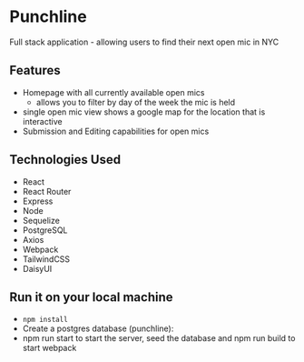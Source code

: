 # Punchline

Full stack application - allowing users to find their next open mic in NYC

## Features

- Homepage with all currently available open mics
  - allows you to filter by day of the week the mic is held
- single open mic view shows a google map for the location that is interactive
- Submission and Editing capabilities for open mics

## Technologies Used

- React
- React Router
- Express
- Node
- Sequelize
- PostgreSQL
- Axios
- Webpack
- TailwindCSS
- DaisyUI

## Run it on your local machine

- `npm install`
- Create a postgres database (punchline):
- npm run start to start the server, seed the database and npm run build to start webpack

